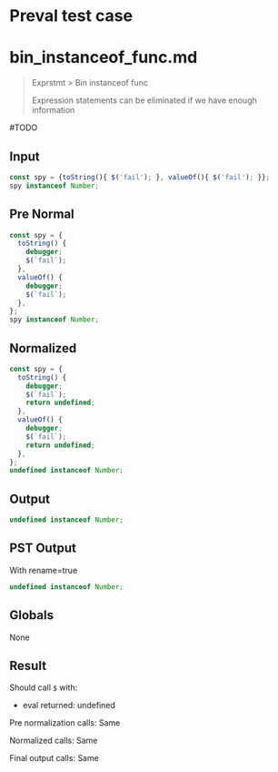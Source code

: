 # Preval test case

# bin_instanceof_func.md

> Exprstmt > Bin instanceof func
>
> Expression statements can be eliminated if we have enough information

#TODO

## Input

`````js filename=intro
const spy = {toString(){ $('fail'); }, valueOf(){ $('fail'); }};
spy instanceof Number;
`````

## Pre Normal

`````js filename=intro
const spy = {
  toString() {
    debugger;
    $(`fail`);
  },
  valueOf() {
    debugger;
    $(`fail`);
  },
};
spy instanceof Number;
`````

## Normalized

`````js filename=intro
const spy = {
  toString() {
    debugger;
    $(`fail`);
    return undefined;
  },
  valueOf() {
    debugger;
    $(`fail`);
    return undefined;
  },
};
undefined instanceof Number;
`````

## Output

`````js filename=intro
undefined instanceof Number;
`````

## PST Output

With rename=true

`````js filename=intro
undefined instanceof Number;
`````

## Globals

None

## Result

Should call `$` with:
 - eval returned: undefined

Pre normalization calls: Same

Normalized calls: Same

Final output calls: Same
